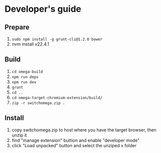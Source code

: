 # Developer's guide

## Prepare
1. `sudo npm install -g grunt-cli@1.2.0 bower`
2. nvm install v22.4.1

## Build
1. `cd omega-build` 
2. `npm run deps`
3. `npm run dev`
4. `grunt`
5. `cd ..`
6. `cd omega-target-chromium-extension/build/`
7. `zip -r switchomega.zip .` 

## Install
1. copy switchomega.zip to host where you have the target browser, then unzip it
2. find "manage extension" buttion and enable "developer mode"
3. click "Load unpacked" button and select the unziped x folder